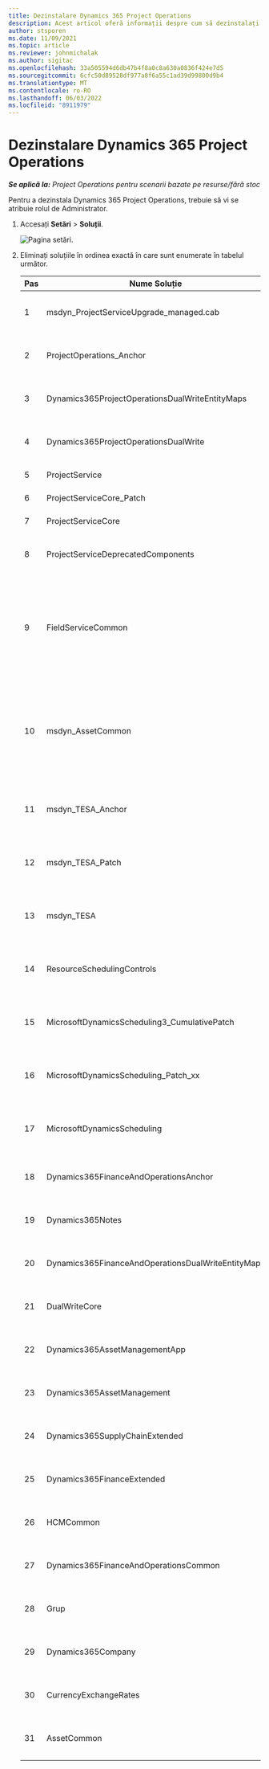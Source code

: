 ```yaml
---
title: Dezinstalare Dynamics 365 Project Operations
description: Acest articol oferă informații despre cum să dezinstalați Dynamics 365 Project Operations.
author: stsporen
ms.date: 11/09/2021
ms.topic: article
ms.reviewer: johnmichalak
ms.author: sigitac
ms.openlocfilehash: 33a505594d6db47b4f8a0c8a630a0836f424e7d5
ms.sourcegitcommit: 6cfc50d89528df977a8f6a55c1ad39d99800d9b4
ms.translationtype: MT
ms.contentlocale: ro-RO
ms.lasthandoff: 06/03/2022
ms.locfileid: "8911979"
---
```

# <a name="uninstall-dynamics-365-project-operations"></a>Dezinstalare Dynamics 365 Project Operations 

_**Se aplică la:** Project Operations pentru scenarii bazate pe resurse/fără stoc_

Pentru a dezinstala Dynamics 365 Project Operations, trebuie să vi se atribuie rolul de Administrator.

1. Accesați **Setări** > **Soluții**.

    ![Pagina setări.](./media/uninstall-proj-ops-solutions.png)
  
2. Eliminați soluțiile în ordinea exactă în care sunt enumerate în tabelul următor. 

    | Pas | Nume Soluție                                    | Notă                                                                                         |
    |------|----------------------------------------------------|----------------------------------------------------------------------------------------------|
    | 1 | msdyn_ProjectServiceUpgrade_managed.cab            | Dacă nu ați găsit, omiteți această soluție.                                                            |
    | 2 | ProjectOperations_Anchor                           | Dacă nu ați găsit, omiteți această soluție.                                                            |
    | 3 | Dynamics365ProjectOperationsDualWriteEntityMaps    | Dacă nu ați găsit, omiteți această soluție.                                                            |
    | 4 | Dynamics365ProjectOperationsDualWrite              | Dacă nu ați găsit, omiteți această soluție.                                                            |
    | 5 | ProjectService                                     | Fără note suplimentare.                                                                         |
    | 6 | ProjectServiceCore_Patch                           | Fără note suplimentare.                                                                         |
    | 7 | ProjectServiceCore                                 | Fără note suplimentare.                                                                         |
    | 8 | ProjectServiceDeprecatedComponents                 | Dacă nu ați găsit, omiteți această soluție.                                                            |
    | 9 | FieldServiceCommon                                 | Necesar pentru scriere duală cu Dynamics 365 Finance sau Dynamics 365 Supply Chain Management.   |
    | 10 | msdyn_AssetCommon                                  | Necesar pentru scriere duală cu Dynamics 365 Finance sau Dynamics 365 Supply Chain Management.   |
    | 11 | msdyn_TESA_Anchor                                  | Necesar pentru Dynamics 365 Field Service.                                                     |
    | 12 | msdyn_TESA_Patch                                   | Necesar pentru Dynamics 365 Field Service.                                                     |
    | 13 | msdyn_TESA                                         | Necesar pentru Dynamics 365 Field Service.                                                     |
    | 14 | ResourceSchedulingControls                         | Necesar pentru Dynamics 365 Field Service.                                                     |
    | 15 | MicrosoftDynamicsScheduling3_CumulativePatch       | Necesar pentru Dynamics 365 Field Service.                                                     |
    | 16 | MicrosoftDynamicsScheduling_Patch_xx               | Necesar pentru Dynamics 365 Field Service.                                                     |
    | 17 | MicrosoftDynamicsScheduling                        | Necesar pentru Dynamics 365 Field Service.                                                     |
    | 18 | Dynamics365FinanceAndOperationsAnchor              | Dacă nu ați găsit, omiteți această soluție.                                                            |
    | 19 | Dynamics365Notes                                   | Dacă nu ați găsit, omiteți această soluție.                                                            |
    | 20 | Dynamics365FinanceAndOperationsDualWriteEntityMaps | Dacă nu ați găsit, omiteți această soluție.                                                            |
    | 21 | DualWriteCore                                      | Dacă nu ați găsit, omiteți această soluție.                                                            |
    | 22 | Dynamics365AssetManagementApp                      | Dacă nu ați găsit, omiteți această soluție.                                                            |
    | 23 | Dynamics365AssetManagement                         | Dacă nu ați găsit, omiteți această soluție.                                                            |
    | 24 | Dynamics365SupplyChainExtended                     | Dacă nu ați găsit, omiteți această soluție.                                                            |
    | 25 | Dynamics365FinanceExtended                         | Dacă nu ați găsit, omiteți această soluție.                                                            |
    | 26 | HCMCommon                                          | Dacă nu ați găsit, omiteți această soluție.                                                            |
    | 27 | Dynamics365FinanceAndOperationsCommon              | Dacă nu ați găsit, omiteți această soluție.                                                            |
    | 28 | Grup                                              | Dacă nu ați găsit, omiteți această soluție.                                                            |
    | 29 | Dynamics365Company                                 | Dacă nu ați găsit, omiteți această soluție.                                                            |
    | 30 | CurrencyExchangeRates                              | Dacă nu ați găsit, omiteți această soluție.                                                            |
    | 31 | AssetCommon                                        | Dacă nu ați găsit, omiteți această soluție.                                                            |

